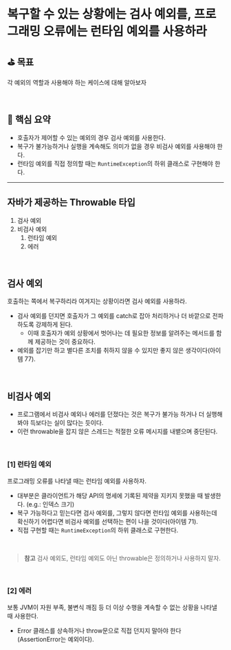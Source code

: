 # 복구할 수 있는 상황에는 검사 예외를, 프로그래밍 오류에는 런타임 예외를 사용하라

## ⛳️ 목표

각 예외의 역할과 사용해야 하는 케이스에 대해 알아보자

<br>

## 📄 핵심 요약

- 호출자가 제어할 수 있는 예외의 경우 검사 예외를 사용한다.
- 복구가 불가능하거나 실행을 계속해도 의미가 없을 경우 비검사 예외를 사용해야 한다.
- 런타임 예외를 직접 정의할 때는 `RuntimeException`의 하위 클래스로 구현해야 한다.

---

## 자바가 제공하는 Throwable 타입

1. 검사 예외
2. 비검사 예외
    1. 런타임 예외
    2. 에러

<br>

## 검사 예외

호출하는 쪽에서 복구하리라 여겨지는 상황이라면 검사 예외를 사용하라.

- 검사 예외를 던지면 호출자가 그 예외를 catch로 잡아 처리하거나 더 바깥으로 전파하도록 강제하게 된다.
    - 이때 호출자가 예외 상황에서 벗어나는 데 필요한 정보를 알려주는 메서드를 함께 제공하는 것이 중요하다.
- 예외를 잡기만 하고 별다른 조치를 취하지 않을 수 있지만 좋지 않은 생각이다(아이템 77).

<br>

## 비검사 예외

- 프로그램에서 비검사 예외나 에러를 던졌다는 것은 복구가 불가능 하거나 더 실행해봐야 득보다는 실이 많다는 듯이다.
- 이런 throwable을 잡지 않은 스레드는 적절한 오류 메시지를 내뱉으며 중단된다.

<br>

### [1] 런타임 예외

프로그래밍 오류를 나타낼 때는 런타임 예외를 사용하자.

- 대부분은 클라이언트가 해당 API의 명세에 기록된 제약을 지키지 못했을 때 발생한다. (e.g.: 인덱스 크기)
- 복구 가능하다고 믿는다면 검사 예외를, 그렇지 않다면 런타임 예외를 사용하는데 확신하기 어렵다면 비검사 예외를 선택하는 편이 나을 것이다(아이템 71).
- 직접 구현할 때는 `RuntimeException`의 하위 클래스로 구현한다.

<br>

> **참고**
검사 예외도, 런타임 예외도 아닌 throwable은 정의하거나 사용하지 말자.
>

<br>

### [2] 에러

보통 JVM이 자원 부족, 불변식 깨짐 등 더 이상 수행을 계속할 수 없는 상황을 나타낼 때 사용한다.

- Error 클래스를 상속하거나 throw문으로 직접 던지지 말아야 한다(AssertionError는 예외이다).